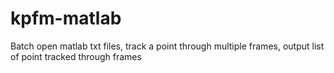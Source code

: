 # kpfm-matlab
Batch open matlab txt files, track a point through multiple frames, output list of point tracked through frames
